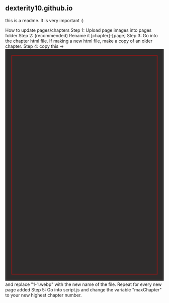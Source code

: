 ## dexterity10.github.io

this is a readme. It is very important :)

How to update pages/chapters
Step 1: Upload page images into pages folder
Step 2: (recommended) Rename it [chapter]-[page]
Step 3: Go into the chapter html file. If making a new html file, make a copy of an older chapter.
Step 4: copy this -> <img class='page' src="pages/1-1.webp" /> and replace "1-1.webp" with the new name of the file. Repeat for every new page added
Step 5: Go into script.js and change the variable "maxChapter" to your new highest chapter number.